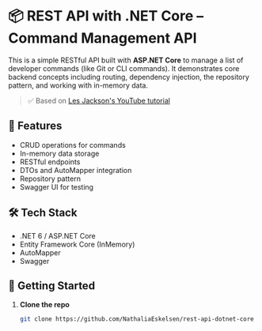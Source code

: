 # 📦 REST API with .NET Core – Command Management API

This is a simple RESTful API built with **ASP.NET Core** to manage a list of developer commands (like Git or CLI commands). It demonstrates core backend concepts including routing, dependency injection, the repository pattern, and working with in-memory data.

> ✅ Based on [Les Jackson's YouTube tutorial](https://www.youtube.com/watch?v=fmvcAzHpsk8)

## 🔧 Features

- CRUD operations for commands
- In-memory data storage
- RESTful endpoints
- DTOs and AutoMapper integration
- Repository pattern
- Swagger UI for testing

## 🛠️ Tech Stack

- .NET 6 / ASP.NET Core
- Entity Framework Core (InMemory)
- AutoMapper
- Swagger

## 🚀 Getting Started

1. **Clone the repo**  
   ```bash
   git clone https://github.com/NathaliaEskelsen/rest-api-dotnet-core
